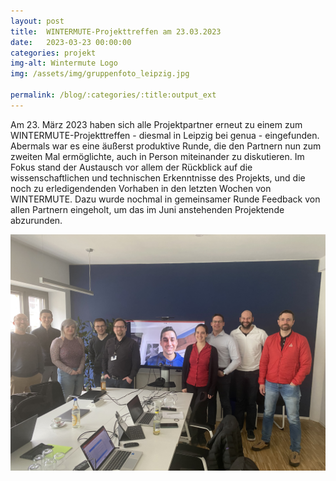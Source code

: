 ```yaml
---
layout: post
title:  WINTERMUTE-Projekttreffen am 23.03.2023
date:   2023-03-23 00:00:00
categories: projekt
img-alt: Wintermute Logo
img: /assets/img/gruppenfoto_leipzig.jpg

permalink: /blog/:categories/:title:output_ext
---  
```


Am 23. März 2023 haben sich alle Projektpartner erneut zu einem zum WINTERMUTE-Projekttreffen - diesmal in Leipzig bei genua - eingefunden.
Abermals war es eine äußerst produktive Runde, die den Partnern nun zum zweiten Mal ermöglichte, auch in Person miteinander zu diskutieren.
Im Fokus stand der Austausch vor allem der Rückblick auf die wissenschaftlichen und technischen Erkenntnisse des Projekts, und die noch zu erledigendenden Vorhaben in den letzten Wochen von WINTERMUTE.
Dazu wurde nochmal in gemeinsamer Runde Feedback von allen Partnern eingeholt, um das im Juni anstehenden Projektende abzurunden.

![treffenleipzig](/assets/img/gruppenfoto_leipzig.JPG)